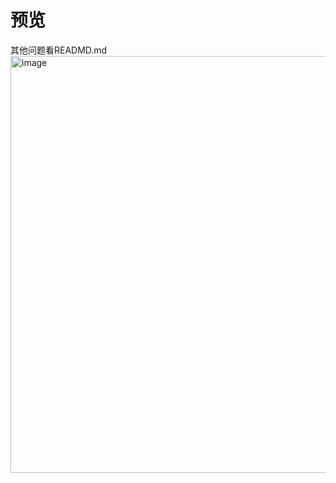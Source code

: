 # 预览
其他问题看READMD.md
<img width="1275" height="667" alt="image" src="https://github.com/user-attachments/assets/a09f89fd-9497-4f94-a2be-33875db15ab7" />
